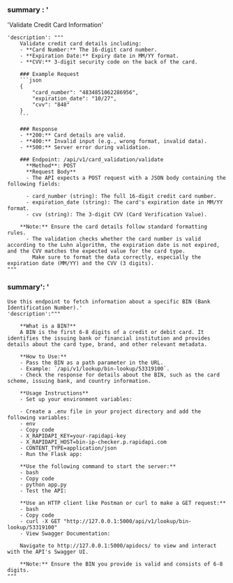 ### summary : '

'Validate Credit Card Information'

    'description': """
        Validate credit card details including:
        - **Card Number:** The 16-digit card number.
        - **Expiration Date:** Expiry date in MM/YY format.
        - **CVV:** 3-digit security code on the back of the card.

        ### Example Request
        ```json
        {
            "card_number": "4834851062286956",
            "expiration_date": "10/27",
            "cvv": "848"
        }
        ```

        ### Response
        - **200:** Card details are valid.
        - **400:** Invalid input (e.g., wrong format, invalid data).
        - **500:** Server error during validation.

        ### Endpoint: /api/v1/card_validation/validate
          **Method**: POST
          **Request Body**
          - The API expects a POST request with a JSON body containing the following fields:

          - card_number (string): The full 16-digit credit card number.
          - expiration_date (string): The card's expiration date in MM/YY format.
          - cvv (string): The 3-digit CVV (Card Verification Value).

        **Note:** Ensure the card details follow standard formatting rules.
          - The validation checks whether the card number is valid according to the Luhn algorithm, the expiration date is not expired, and the CVV matches the expected value for the card type.
            Make sure to format the data correctly, especially the expiration date (MM/YY) and the CVV (3 digits).
    """

### summary': '

    Use this endpoint to fetch information about a specific BIN (Bank Identification Number).'
    'description':"""

        **What is a BIN?**
        A BIN is the first 6-8 digits of a credit or debit card. It identifies the issuing bank or financial institution and provides details about the card type, brand, and other relevant metadata.

        **How to Use:**
        - Pass the BIN as a path parameter in the URL.
        - Example: `/api/v1/lookup/bin-lookup/53319100`.
        - Check the response for details about the BIN, such as the card scheme, issuing bank, and country information.

        **Usage Instructions**
        - Set up your environment variables:

        - Create a .env file in your project directory and add the following variables:
        - env
        - Copy code
        - X_RAPIDAPI_KEY=your-rapidapi-key
        - X_RAPIDAPI_HOST=bin-ip-checker.p.rapidapi.com
        - CONTENT_TYPE=application/json
        - Run the Flask app:

        **Use the following command to start the server:**
        - bash
        - Copy code
        - python app.py
        - Test the API:

        **Use an HTTP client like Postman or curl to make a GET request:**
        - bash
        - Copy code
        - curl -X GET "http://127.0.0.1:5000/api/v1/lookup/bin-lookup/53319100"
        - View Swagger Documentation:

        Navigate to http://127.0.0.1:5000/apidocs/ to view and interact with the API's Swagger UI.

        **Note:** Ensure the BIN you provide is valid and consists of 6-8 digits.
    """
